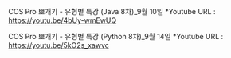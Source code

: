 
COS Pro 뽀개기 - 유형별 특강 (Java 8차)_9월 10일
*Youtube URL : https://youtu.be/4bUy-wmEwUQ


COS Pro 뽀개기 - 유형별 특강 (Python 8차)_9월 14일
*Youtube URL : https://youtu.be/5kO2s_xawvc
